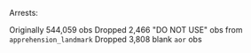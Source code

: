 Arrests:

Originally 544,059 obs
Dropped 2,466 "DO NOT USE" obs from `apprehension_landmark`
Dropped 3,808 blank `aor` obs
